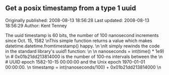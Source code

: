 ## Get a posix timestamp from a type 1 uuid

Originally published: 2008-08-13 18:56:28
Last updated: 2008-08-13 18:56:29
Author: Kent Tenney

The uuid timestamp is 60 bits, the number of 100 nanosecond increments since Oct. 15, 1582\nThis simple function returns a value which makes datetime.datetime.fromtimestamp() happy.\n\nIt simply rewinds the code in the standard library's uuid1 function:\n\n    nanoseconds = int(time() * 1e9)\n    # 0x01b21dd213814000 is the number of 100-ns intervals between the\n    # UUID epoch 1582-10-15 00:00:00 and the Unix epoch 1970-01-01 00:00:00.\n    timestamp = int(nanoseconds/100) + 0x01b21dd213814000\n